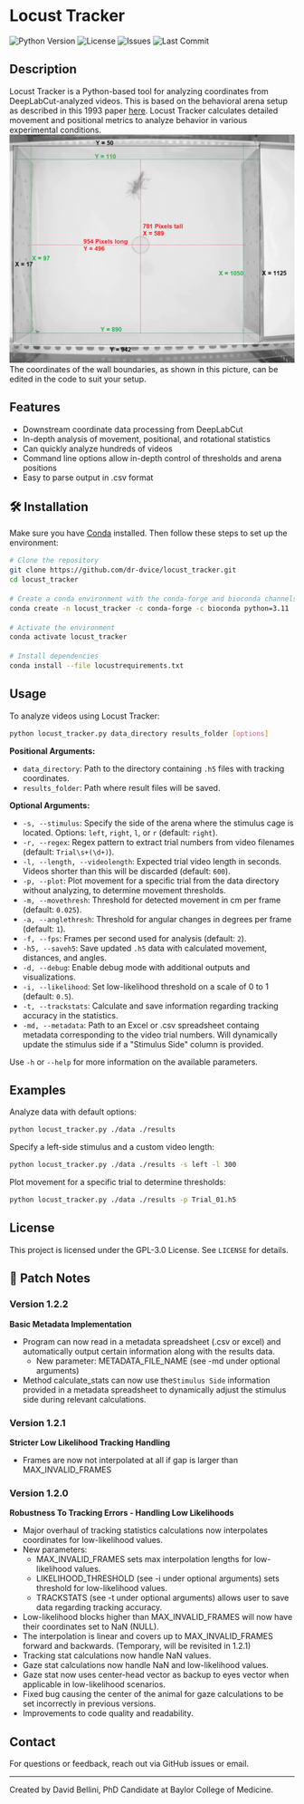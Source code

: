 # Locust Tracker

![Python Version](https://img.shields.io/badge/python-3.11-blue)
![License](https://img.shields.io/github/license/dr-dvice/locust_tracker)
![Issues](https://img.shields.io/github/issues/dr-dvice/locust_tracker)
![Last Commit](https://img.shields.io/github/last-commit/dr-dvice/locust_tracker)

## Description
Locust Tracker is a Python-based tool for analyzing coordinates from DeepLabCut-analyzed videos. This is based on the behavioral arena setup as described in this 1993 paper [here](https://www.jstor.org/stable/49916).  Locust Tracker calculates detailed movement and positional metrics to analyze behavior in various experimental conditions.
![Arena Boundary Coordinates](https://github.com/dr-dvice/locust_tracker/blob/main/labelled_arena.png)
The coordinates of the wall boundaries, as shown in this picture, can be edited in the code to suit your setup.

## Features
- Downstream coordinate data processing from DeepLabCut
- In-depth analysis of movement, positional, and rotational statistics
- Can quickly analyze hundreds of videos
- Command line options allow in-depth control of thresholds and arena positions
- Easy to parse output in .csv format

## 🛠 Installation
Make sure you have [Conda](https://docs.conda.io/projects/conda/en/latest/user-guide/install/) installed. Then follow these steps to set up the environment:

```bash
# Clone the repository
git clone https://github.com/dr-dvice/locust_tracker.git
cd locust_tracker

# Create a conda environment with the conda-forge and bioconda channels active
conda create -n locust_tracker -c conda-forge -c bioconda python=3.11

# Activate the environment
conda activate locust_tracker

# Install dependencies
conda install --file locustrequirements.txt
```

## Usage
To analyze videos using Locust Tracker:

```bash
python locust_tracker.py data_directory results_folder [options]
```

**Positional Arguments:**
- `data_directory`: Path to the directory containing `.h5` files with tracking coordinates.
- `results_folder`: Path where result files will be saved.

**Optional Arguments:**
- `-s, --stimulus`: Specify the side of the arena where the stimulus cage is located. Options: `left`, `right`, `l`, or `r` (default: `right`).
- `-r, --regex`: Regex pattern to extract trial numbers from video filenames (default: `Trial\s+(\d+)`).
- `-l, --length, --videolength`: Expected trial video length in seconds. Videos shorter than this will be discarded (default: `600`).
- `-p, --plot`: Plot movement for a specific trial from the data directory without analyzing, to determine movement thresholds.
- `-m, --movethresh`: Threshold for detected movement in cm per frame (default: `0.025`).
- `-a, --anglethresh`: Threshold for angular changes in degrees per frame (default: `1`).
- `-f, --fps`: Frames per second used for analysis (default: `2`).
- `-h5, --saveh5`: Save updated `.h5` data with calculated movement, distances, and angles.
- `-d, --debug`: Enable debug mode with additional outputs and visualizations.
- `-i, --likelihood`: Set low-likelihood threshold on a scale of 0 to 1 (default: `0.5`).
- `-t, --trackstats`: Calculate and save information regarding tracking accuracy in the statistics.
- `-md, --metadata`:  Path to an Excel or .csv spreadsheet containg metadata corresponding to the video trial numbers. Will dynamically update the stimulus side if a "Stimulus Side" column is provided.


Use `-h` or `--help` for more information on the available parameters.

## Examples
Analyze data with default options:
```bash
python locust_tracker.py ./data ./results
```

Specify a left-side stimulus and a custom video length:
```bash
python locust_tracker.py ./data ./results -s left -l 300
```

Plot movement for a specific trial to determine thresholds:
```bash
python locust_tracker.py ./data ./results -p Trial_01.h5
```

## License
This project is licensed under the GPL-3.0 License. See `LICENSE` for details.

## 📝 Patch Notes

### Version 1.2.2

**Basic Metadata Implementation**

- Program can now read in a metadata spreadsheet (.csv or excel) and automatically output certain information along with the results data.
  - New parameter: METADATA_FILE_NAME (see -md under optional arguments)
- Method calculate_stats can now use the`Stimulus Side` information provided in a metadata spreadsheet to dynamically adjust the stimulus side during relevant calculations.

### Version 1.2.1

**Stricter Low Likelihood Tracking Handling**
- Frames are now not interpolated at all if gap is larger than MAX_INVALID_FRAMES

### Version 1.2.0
**Robustness To Tracking Errors - Handling Low Likelihoods**
- Major overhaul of tracking statistics calculations now interpolates coordinates for low-likelihood values.
- New parameters: 
  - MAX_INVALID_FRAMES sets max interpolation lengths for low-likelihood values. 
  - LIKELIHOOD_THRESHOLD (see -i under optional arguments) sets threshold for low-likelihood values. 
  - TRACKSTATS (see -t under optional arguments) allows user to save data regarding tracking accuracy.
- Low-likelihood blocks higher than MAX_INVALID_FRAMES will now have their coordinates set to NaN (NULL).
- The interpolation is linear and covers up to MAX_INVALID_FRAMES forward and backwards. (Temporary, will be
 revisited in 1.2.1)
- Tracking stat calculations now handle NaN values.
- Gaze stat calculations now handle NaN and low-likelihood values.
- Gaze stat now uses center-head vector as backup to eyes vector when applicable in low-likelihood scenarios.
- Fixed bug causing the center of the animal for gaze calculations to be set incorrectly in previous versions.
- Improvements to code quality and readability.

## Contact
For questions or feedback, reach out via GitHub issues or email.

---
Created by David Bellini, PhD Candidate at Baylor College of Medicine.



